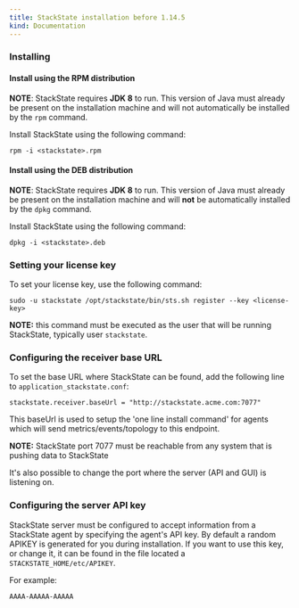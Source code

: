 ```yaml
---
title: StackState installation before 1.14.5
kind: Documentation
---
```


### Installing

#### Install using the RPM distribution

**NOTE**: StackState requires **JDK 8** to run. This version of Java must already be present on the installation machine and will not automatically be installed by the `rpm` command.

Install StackState using the following command:

`rpm -i <stackstate>.rpm`

#### Install using the DEB distribution

**NOTE**: StackState requires **JDK 8** to run. This version of Java must already be present on the installation machine and will **not** be automatically installed by the `dpkg` command.

Install StackState using the following command:

`dpkg -i <stackstate>.deb`

### Setting your license key

To set your license key, use the following command:

`sudo -u stackstate /opt/stackstate/bin/sts.sh register --key <license-key>`

**NOTE:** this command must be executed as the user that will be running StackState, typically user `stackstate`.

### Configuring the receiver base URL

To set the base URL where StackState can be found, add the following line to `application_stackstate.conf`:

```
stackstate.receiver.baseUrl = "http://stackstate.acme.com:7077"
```

This baseUrl is used to setup the 'one line install command' for agents which will send metrics/events/topology to this endpoint.

**NOTE:** StackState port 7077 must be reachable from any system that is pushing data to StackState

It's also possible to change the port where the server (API and GUI) is listening on.

### Configuring the server API key

StackState server must be configured to accept information from a StackState agent by specifying the agent's API key. By default a random APIKEY is generated for you during installation.
If you want to use this key, or change it, it can be found in the file located a `STACKSTATE_HOME/etc/APIKEY`.

For example:

```
AAAA-AAAAA-AAAAA
```
